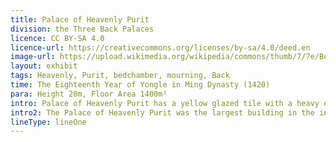 ```yaml
---
title: Palace of Heavenly Purit
division: the Three Back Palaces
licence: CC BY-SA 4.0
licence-url: https://creativecommons.org/licenses/by-sa/4.0/deed.en
image-url: https://upload.wikimedia.org/wikipedia/commons/thumb/7/7e/Beijing_2006_2-51.jpg/800px-Beijing_2006_2-51.jpg
layout: exhibit
tags: Heavenly, Purit, bedchamber, mourning, Back
time: The Eighteenth Year of Yongle in Ming Dynasty (1420)
para: Height 20m, Floor Area 1400m²
intro: Palace of Heavenly Purit has a yellow glazed tile with a heavy eaves hipped roof, situated on a single-storey Chinese white stone pedestal, with a wide 9-room gallery and a depth of 5 rooms, more than 20 metres high from the platform to the main ridge. The hall is connected by a bright room and a secondary room to the east and west. The back eaves are set between two golden pillars with a screen and a throne in front of the screen, with a plaque hanging above the throne. The two east and west rooms are warming pavilions, and the front eaves have a fairy tower. In front of the hall, there are bronze tortoises, bronze cranes, sundials and gilded incense burners.
intro2: The Palace of Heavenly Purit was the largest building in the inner court and served as the bedchamber for 14 emperors of the Ming Dynasty. It was also used as a place of mourning for the emperors in the Ming Dynasty. In the Qing dynasty, before the Kangxi period, the Ming system was followed, and since the Yongzheng emperor moved to the Yangxin Hall, it was used as an important place for the emperor to summon courtiers, to read and write chapters on daily affairs, to receive foreign vassals, to be congratulated and to hold banquets at the specific time of the year. Some of the daily offices, including the study room for the Emperor's son, were also moved into other rooms around the Palace of Heavenly Purit. 
lineType: lineOne
---
```


